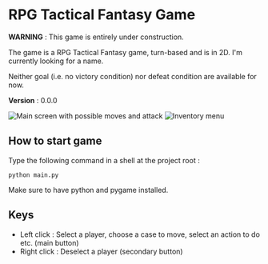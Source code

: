 # RPG Tactical Fantasy Game

<b>WARNING</b> : This game is entirely under construction.

The game is a RPG Tactical Fantasy game, turn-based and is in 2D.
I'm currently looking for a name.

Neither goal (i.e. no victory condition) nor defeat condition are available for now.

<b>Version</b> : 0.0.0

![Main screen with possible moves and attack](https://raw.githubusercontent.com/Grimmys/rpg_tactical_fantasy_game/master/screenshots/player_moves_and_attacks_avalaibles.png)
![Inventory menu](https://raw.githubusercontent.com/Grimmys/rpg_tactical_fantasy_game/master/screenshots/inventory_weapon_interaction_menu.png)

## How to start game

Type the following command in a shell at the project root :

``python main.py``

Make sure to have python and pygame installed.

## Keys

* Left click : Select a player, choose a case to move, select an action to do etc. (main button)
* Right click : Deselect a player (secondary button)
